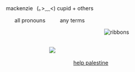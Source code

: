 <p align="center">
 mackenzie⠀(｡>﹏<) cupid + others
 </p>
  <p align="center">
all pronouns ⠀⠀⠀ any terms
  </p>
  
  ⠀⠀⠀ ⠀⠀ ⠀  ⠀⠀⠀ ⠀⠀ ⠀ ⠀⠀⠀      ⠀⠀⠀   ⠀⠀⠀⠀   ⠀⠀⠀⠀   ⠀⠀⠀⠀   ⠀⠀⠀⠀ ![ribbons](https://komarev.com/ghpvc/?username=cupidtear&color=ff91a7&style=plastic&label=ribbons+collected)  
⠀⠀⠀<p align="center">⠀
![](https://i.pinimg.com/564x/eb/63/c6/eb63c688d7066b27fb768dfa41bd1ea9.jpg) 
<p/> 

 
 ⠀⠀⠀ ⠀⠀ ⠀⠀⠀  ⠀⠀⠀ ⠀⠀⠀   ⠀⠀⠀ ⠀⠀⠀   ⠀⠀⠀⠀⠀⠀⠀⠀[help palestine](https://arab.org/click-to-help/palestine/)

